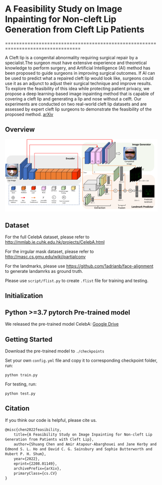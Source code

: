 # A Feasibility Study on Image Inpainting for Non-cleft Lip Generation from Cleft Lip Patients
=================================================================================

A Cleft lip is a congenital abnormality requiring surgical repair by a specialist.The surgeon must have extensive experience and theoretical knowledge to perform surgery, and Artificial Intelligence (AI) method has been proposed to guide surgeons in improving surgical outcomes. If AI can be used to predict what a repaired cleft lip would look like, surgeons could use it as an adjunct to adjust their surgical technique and improve results. To explore the feasibility of this idea while protecting patient privacy, we propose a deep learning-based image inpainting method that is capable of covering a cleft lip and generating a lip and nose without a celft. Our experiments are conducted on two real-world cleft lip datasets and are assessed by expert cleft lip surgeons to demonstrate the feasibility of the proposed method. [arXiv](https://arxiv.org/abs/2208.01149)

**Overview**
--------------------
![image](Overview.png)

**Dataset**
--------------------
For the full CelebA dataset, please refer to http://mmlab.ie.cuhk.edu.hk/projects/CelebA.html

For the irrgular mask dataset, please refer to http://masc.cs.gmu.edu/wiki/partialconv

For the landmarks, please use https://github.com/1adrianb/face-alignment to generate landamrks as ground truth.

Please use `script/flist.py` to create `.flist` file for training and testing.


**Initialization**
--------------------
Python >=3.7
pytorch
**Pre-trained model**
--------------------
We released the pre-trained model 
CelebA: [Google Drive](https://drive.google.com/drive/folders/1H9FZ-jJUkYBDcNASX8kBnmipgGgv_y7t?usp=sharing)

**Getting Started**
----------------------
Download the pre-trained model to `./checkpoints`

Set your own `config.yml` file and copy it to corresponding checkpoint folder, run:
```
python train.py
```
For testing, run:
```
python test.py
```


**Citation**
----------------------
If you think our code is helpful, please cite us.
```
@misc{chen2022feasibility,
    title={A Feasibility Study on Image Inpainting for Non-cleft Lip Generation from Patients with Cleft Lip},
    author={Shuang Chen and Amir Atapour-Abarghouei and Jane Kerby and Edmond S. L. Ho and David C. G. Sainsbury and Sophie Butterworth and Hubert P. H. Shum},
    year={2022},
    eprint={2208.01149},
    archivePrefix={arXiv},
    primaryClass={cs.CV}
}
```
